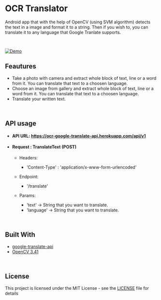 # OCR Translator
Android app that with the help of OpenCV (using SVM algorithm) detects the text in a image and format it to a string. Then if you wish to, you can translate it to any language that Google Tranlate supports.

</br>

[![Demo](https://j.gifs.com/gLq3nY.gif)]()


## Feautures

* Take a photo with camera and extract whole block of text, line or a word from it. You can translate that text to a choosen language. 
* Choose an image from gallery and extract whole block of text, line or a word from it. You can translate that text to a choosen language.
* Translate your written text.


</br>

## API usage
* #### API URL: https://ocr-google-translate-api.herokuapp.com/api/v1



* #### Request : TranslateText (POST)
  * Headers:
    * 'Content-Type' : 'application/x-www-form-urlencoded'

  * Endpoint:
    * '/translate'

  * Params:
    * 'text' -> String that you want to translate.
    * 'language' -> String that you want to translate.

</br>


## Built With

* [google-translate-api](https://www.npmjs.com/package/google-translate-api)
* [OpenCV 3.41](https://opencv.org/)



</br>

## License

This project is licensed under the MIT License - see the [LICENSE](LICENSE) file for details
